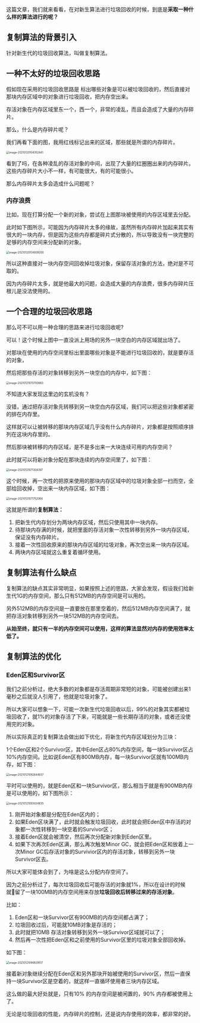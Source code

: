这篇文章，我们就来看看，在对新生算法进行垃圾回收的时候，到底是**采取一种什么样的算法进行的呢？**

## 复制算法的背景引入

针对新生代的垃圾回收算法，叫做复制算法。

## 一种不太好的垃圾回收思路

假如现在采用的垃圾回收思路是 标出哪些对象是可以被垃圾回收的，然后直接对那块内存区域中的对象进行垃圾回收，把内存空出来。

存活对象在内存区域里东一个，西一个，非常的凌乱，而且会造成了大量的内存碎片。

那么，什么是内存碎片呢？

我们再看下面的图，我用红线标记出来的区域，那些就是所谓的内存碎片。

<img src="016：JVM中的垃圾回收算法.assets/image-20210120104352441.png" alt="image-20210120104352441" style="zoom:50%;" />

看到了吗，在各种凌乱的存活对象的中间，出现了大量的红圈圈出来的内存碎片。这些内存碎片大小不一样，有可能很大，有的可能很小。

那么内存碎片太多会造成什么问题呢？

### 内存浪费

比如，现在打算分配一个新的对象，尝试在上图那块被使用的内存区域里去分配。

此时如下图所示，可能因为内存碎片太多的缘故，虽然所有内存碎片加起来其实有很大的一块内存，但是因为这些内存都是碎片式分散的，所以导致没有一块完整的足够的内存空间来分配新的对象。

<img src="016：JVM中的垃圾回收算法.assets/image-20210120104939200.png" alt="image-20210120104939200" style="zoom:50%;" />

所以这种直接对一块内存空间回收掉垃圾对象，保留存活对象的方法，绝对是不可取的。

因为内存碎片太多，就是他最大的问题，会造成大量的内存浪费，很多内存碎片压根儿是没法使用的。

## 一个合理的垃圾回收思路

那么可不可以用一种合理的思路来进行垃圾回收呢?

可以！这个时候上图中一直没派上用场的另外一块空白的内存区域就出场了。

对那块在使用的内存空间里标出里面哪些对象是不能进行垃圾回收的，就是要存活的对象，

然后把那些存活的对象转移到另外一块空白的内存中，如下图：

<img src="016：JVM中的垃圾回收算法.assets/image-20210121070700683.png" alt="image-20210121070700683" style="zoom:50%;" />

不知道大家发现这里边的玄机没有？

没错，通过把存活对象先转移到另一块空白内存区域，我们可以把这些对象都紧密的排在内存里。

这样就可以让被转移的那块内存区域几乎没有什么内存碎片，对象都是按照顺序排列在这块内存里的。

然后那块被转移的内存区域，是不是多出来一大块连续可用的内存空间？

此时就可以将新对象分配在那块连续的内存空间里了，如下图：

<img src="016：JVM中的垃圾回收算法.assets/image-20210121071304397.png" alt="image-20210121071304397" style="zoom:50%;" />

这个时候，再一次性的把原来使用的那块内存区域中的垃圾对象全部一扫而空，全部给回收掉，空出来一块内存区域，如下图：

<img src="016：JVM中的垃圾回收算法.assets/image-20210121071752064.png" alt="image-20210121071752064" style="zoom:50%;" />

这就是所谓的**复制算法：**

1. 把新生代内存划分为两块内存区域，然后只使用其中一块内存。
2. 待那块内存满的时候，就把里面的存活对象一次性转移到另外一块内存区域，保证没有内存碎片。
3. 接着一次性回收原来的那块内存区域的垃圾对象，再次空出来一块内存区域。
4. 两块内存区域就这么重复着循环使用。

## 复制算法有什么缺点

复制算法的缺点其实非常明显，如果按照上述的思路，大家会发现，假设我们给新生代1G的内存空间，那么只有512MB的内存空间是可以用的。

另外512MB的内存空间是一直要放在那里空着的，然后512MB内存空间满了，就把存活对象转移到另外一块512MB的内存空间去。

**从始至终，就只有一半的内存空间可以使用，这样的算法显然对内存的使用效率太低了。**

## 复制算法的优化

### Eden区和Survivor区

我们之前分析过，绝大多数的对象都是存活周期非常短的对象，可能被创建出来1毫秒之后就没人引用了，他就是垃圾对象了。

所以大家可以想象一下，可能一次新生代垃圾回收以后，99%的对象其实都被垃圾回收了，就1%的对象存活了下来，可能就是一些长期存活的对象，或者还没使用完的对象。

所以实际真正的复制算法会做出如下优化，将新生代内存区域划分为三块：

1个Eden区和2个Survivor区，其中Eden区占80%内存空间，每一块Survivor区占10%内存空间。比如说Eden区有800MB内存，每一块Survivor区就有100MB内存，如下图：

<img src="016：JVM中的垃圾回收算法.assets/image-20210121092844637.png" alt="image-20210121092844637" style="zoom:50%;" />

平时可以使用的，就是Eden区和一块Survivor区，那么相当于就是有900MB内存是可以使用的，如下图所示：

<img src="016：JVM中的垃圾回收算法.assets/image-20210121093024835.png" alt="image-20210121093024835" style="zoom:50%;" />

1. 刚开始对象都是分配在Eden区内的；
2. 如果Eden区块满了，此时就会触发垃圾回收，此时就会把Eden区中存活的对象都一次性转移到一块空着的Survivor区；
3. 接着Eden区就会被清空，然后再次分配新对象到Eden区里。
4. 如果下次再次Eden区满，那么再次触发Minor GC，就会把Eden区和放着上一次Minor GC后存活对象的Survivior区内的存活对象，转移到另外一块Survivor区去。

所以大家可能体会到了，为啥是这么分配内存空间了。

因为之前分析过了，每次垃圾回收后可能存活的对象就1%，所以在设计的时候就留了一块100MB的内存空间用来存放**垃圾回收后转移过来的存活对象**。

比如：

1. Eden区和一块Survivor区有900MB的内存空间都占满了；
2. 垃圾回收过后，可能就10MB对象是存活的；
3. 此时就把10MB 存活对象转移到另外一块Survivor区域就可以了；
4. 然后再一次性把Eden区和之前使用的Survivor区里的垃圾对象全部回收掉。

如下图：

<img src="016：JVM中的垃圾回收算法.assets/image-20210121094829517.png" alt="image-20210121094829517" style="zoom:50%;" />

接着新对象继续分配在Eden区和另外那块开始被使用的Survivor区，然后一直保持一块Survivor区是空着的，就这样一直循环使用者三块内存区域。

这么做的最大好处就是，只有10% 的内存空间是被闲置的，90% 内存都被使用上了。

无论是垃圾回收的性能，内存碎片的控制，还是说内存使用的效率，都非常的好。

